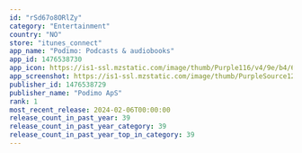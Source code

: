 ```yaml
---
id: "rSd67o8ORlZy"
category: "Entertainment"
country: "NO"
store: "itunes_connect"
app_name: "Podimo: Podcasts & audiobooks"
app_id: 1476538730
app_icon: https://is1-ssl.mzstatic.com/image/thumb/Purple116/v4/9e/b4/63/9eb463f9-77f8-237b-9c51-746d7afeeb55/AppIcon-0-0-1x_U007emarketing-0-8-0-85-220.png/1024x1024bb.png
app_screenshot: https://is1-ssl.mzstatic.com/image/thumb/PurpleSource126/v4/b8/5a/15/b85a15cd-51d6-0a9e-2929-cbaa159b94df/50deb786-9180-404f-9cd9-f3c79630847b_6.png/1242x2688bb.png
publisher_id: 1476538729
publisher_name: "Podimo ApS"
rank: 1
most_recent_release: 2024-02-06T00:00:00
release_count_in_past_year: 39
release_count_in_past_year_category: 39
release_count_in_past_year_top_in_category: 39
---
```

